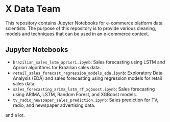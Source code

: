 # X Data Team

This repository contains Jupyter Notebooks for e-commerce platform data scientists. The purpose of this repository is to provide various cleaning, models and techniques that can be used in an e-commerce context.

## Jupyter Notebooks

- `brazilian_sales_lstm_apriori.ipynb`: Sales forecasting using LSTM and Apriori algorithms for Brazilian sales data.
- `retail_sales_forecast_regression_models_eda.ipynb`: Exploratory Data Analysis (EDA) and sales forecasting using regression models for retail sales data.
- `sales_forecasting_arima_lstm_rf_xgboost.ipynb`: Sales forecasting using ARIMA, LSTM, Random Forest, and XGBoost models.
- `tv_radio_newspaper_sales_prediction.ipynb`: Sales prediction for TV, radio, and newspaper advertising data.


and a lot.
